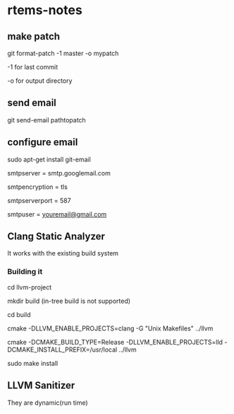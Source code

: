 # rtems-notes

## make patch

git format-patch -1 master -o mypatch

-1 for last commit

-o for output directory


## send email
git send-email pathtopatch

## configure email
sudo apt-get install git-email

smtpserver = smtp.googlemail.com
    
smtpencryption = tls
    
smtpserverport = 587
    
smtpuser = youremail@gmail.com

## Clang Static Analyzer

It works with the existing build system

### Building it

cd llvm-project

mkdir build (in-tree build is not supported)

cd build

cmake -DLLVM_ENABLE_PROJECTS=clang -G "Unix Makefiles" ../llvm

cmake -DCMAKE_BUILD_TYPE=Release -DLLVM_ENABLE_PROJECTS=lld -DCMAKE_INSTALL_PREFIX=/usr/local ../llvm

sudo make install

## LLVM Sanitizer

They are dynamic(run time)
